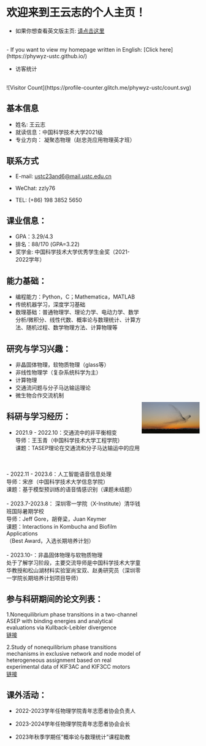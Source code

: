 # 欢迎来到王云志的个人主页！

- 如果你想查看英文版主页:  [请点击这里](https://phywyz-ustc.github.io/)
<br />
- If you want to view my homepage written in English: [Click here](https://phywyz-ustc.github.io/)
<br />
  
- 访客统计
<br />
![Visitor Count](https://profile-counter.glitch.me/phywyz-ustc/count.svg)


<div style="display: flex; align-items: center;">
  <div style="width: 70%;">


## 基本信息
- 姓名:    王云志
- 就读信息：中国科学技术大学2021级
- 专业方向： 凝聚态物理（赵忠尧应用物理英才班）

## 联系方式
- E-mail:    ustc23and6@mail.ustc.edu.cn

- WeChat:    zzly76

- TEL:        (+86) 198 3852 5650

## 课业信息：
- GPA：3.29/4.3
- 排名：88/170 (GPA=3.22)
- 奖学金: 中国科学技术大学优秀学生金奖（2021-2022学年）

## 能力基础：
- 编程能力：Python，C；Mathematica，MATLAB
- 传统机器学习，深度学习基础
- 数理基础：普通物理学、理论力学、电动力学、数学分析/微积分、线性代数、概率论与数理统计、计算方法、随机过程、数学物理方法、计算物理等

## 研究与学习兴趣：
- 非晶固体物理，软物质物理（glass等）
- 非线性物理学（复杂系统科学为主）
- 计算物理
- 交通流问题与分子马达输运理论
- 微生物合作交流机制

## 科研与学习经历：
- 2021.9 - 2022.10：交通流中的非平衡相变<br />
导师：王玉青（中国科学技术大学工程学院）<br />
课题：TASEP理论在交通流和分子马达输运中的应用
<br />
<br />
- 2022.11 - 2023.6：人工智能语音信息处理<br />
导师：宋彦（中国科学技术大学信息学院）<br />
课题：基于模型预训练的语音情感识别（课题未结题）
<br />
<br />
- 2023.7-2023.8：  深圳零一学院（X-Institute）清华钱班国际暑期学校<br />
导师：Jeff Gore，胡脊梁，Juan Keymer<br />
课题：Interactions in Kombucha and Biofilm Applications<br />（Best Award，入选长期培养计划）
<br />
<br />
- 2023.10-：非晶固体物理与软物质物理<br/>
处于了解学习阶段，主要交流导师是中国科学技术大学童华教授和松山湖材料实验室尚宝双、赵勇研究员（深圳零一学院长期培养计划项目导师）

## 参与科研期间的论文列表：
1.Nonequilibrium phase transitions in a two-channel ASEP with binding energies and analytical evaluations via Kullback-Leibler divergence
<br />
[链接](https://doi.org/10.1140/epjp/s13360-022-02708-5)


2.Study of nonequilibrium phase transitions mechanisms in exclusive network and node model of heterogeneous assignment based on real experimental data of KIF3AC and KIF3CC motors
<br />
[链接](https://doi.org/10.1140/epjp/s13360-022-03372-5)



## 课外活动：
- 2022-2023学年任物理学院青年志愿者协会负责人
- 2023-2024学年任物理学院青年志愿者协会会长
- 2023年秋季学期任“概率论与数理统计”课程助教

  </div>
  
  <div style="width: 30%;">
    <img src="R.jpg" alt="本地图片" style="width: 100%; height: auto;">
  </div>
</div>
